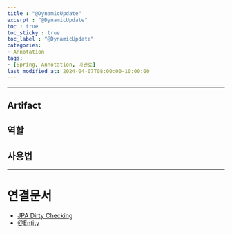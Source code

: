 ```yaml
---
title : "@DynamicUpdate"
excerpt : "@DynamicUpdate"
toc : true
toc_sticky : true
toc_label : "@DynamicUpdate"
categories:
- Annotation
tags:
- [Spring, Annotation, 미완료]
last_modified_at: 2024-04-07T08:00:00-10:00:00
---
```

  
---
  
## Artifact
  
## 역할
  
## 사용법

---
  
# 연결문서
- [JPA Dirty Checking](../../jpa/jpa-JPA-Dirty-Checking)
- [@Entity](../../jpa/jpa-@Entity)